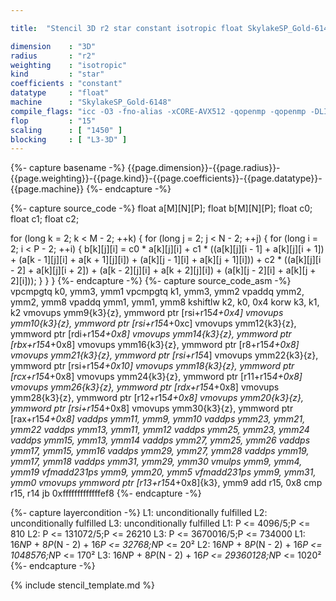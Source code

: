 ```yaml
---

title:  "Stencil 3D r2 star constant isotropic float SkylakeSP_Gold-6148"

dimension    : "3D"
radius       : "r2"
weighting    : "isotropic"
kind         : "star"
coefficients : "constant"
datatype     : "float"
machine      : "SkylakeSP_Gold-6148"
compile_flags: "icc -O3 -fno-alias -xCORE-AVX512 -qopenmp -qopenmp -DLIKWID_PERFMON -Ilikwid-4.3.3/include -Llikwid-4.3.3/lib -Iheaders/dummy.c stencil_compilable.c -o stencil -llikwid"
flop         : "15"
scaling      : [ "1450" ]
blocking     : [ "L3-3D" ]
---
```


{%- capture basename -%}
{{page.dimension}}-{{page.radius}}-{{page.weighting}}-{{page.kind}}-{{page.coefficients}}-{{page.datatype}}-{{page.machine}}
{%- endcapture -%}

{%- capture source_code -%}
float a[M][N][P];
float b[M][N][P];
float c0;
float c1;
float c2;

for (long k = 2; k < M - 2; ++k) {
  for (long j = 2; j < N - 2; ++j) {
    for (long i = 2; i < P - 2; ++i) {
      b[k][j][i] = c0 * a[k][j][i] +
                   c1 * ((a[k][j][i - 1] + a[k][j][i + 1]) +
                         (a[k - 1][j][i] + a[k + 1][j][i]) +
                         (a[k][j - 1][i] + a[k][j + 1][i])) +
                   c2 * ((a[k][j][i - 2] + a[k][j][i + 2]) +
                         (a[k - 2][j][i] + a[k + 2][j][i]) +
                         (a[k][j - 2][i] + a[k][j + 2][i]));
    }
  }
}
{%- endcapture -%}
{%- capture source_code_asm -%}
vpcmpgtq k0, ymm3, ymm1
vpcmpgtq k1, ymm3, ymm2
vpaddq ymm2, ymm2, ymm8
vpaddq ymm1, ymm1, ymm8
kshiftlw k2, k0, 0x4
korw k3, k1, k2
vmovups ymm9{k3}{z}, ymmword ptr [rsi+r15*4+0x4]
vmovups ymm10{k3}{z}, ymmword ptr [rsi+r15*4+0xc]
vmovups ymm12{k3}{z}, ymmword ptr [rdi+r15*4+0x8]
vmovups ymm14{k3}{z}, ymmword ptr [rbx+r15*4+0x8]
vmovups ymm16{k3}{z}, ymmword ptr [r8+r15*4+0x8]
vmovups ymm21{k3}{z}, ymmword ptr [rsi+r15*4]
vmovups ymm22{k3}{z}, ymmword ptr [rsi+r15*4+0x10]
vmovups ymm18{k3}{z}, ymmword ptr [rcx+r15*4+0x8]
vmovups ymm24{k3}{z}, ymmword ptr [r11+r15*4+0x8]
vmovups ymm26{k3}{z}, ymmword ptr [rdx+r15*4+0x8]
vmovups ymm28{k3}{z}, ymmword ptr [r12+r15*4+0x8]
vmovups ymm20{k3}{z}, ymmword ptr [rsi+r15*4+0x8]
vmovups ymm30{k3}{z}, ymmword ptr [rax+r15*4+0x8]
vaddps ymm11, ymm9, ymm10
vaddps ymm23, ymm21, ymm22
vaddps ymm13, ymm11, ymm12
vaddps ymm25, ymm23, ymm24
vaddps ymm15, ymm13, ymm14
vaddps ymm27, ymm25, ymm26
vaddps ymm17, ymm15, ymm16
vaddps ymm29, ymm27, ymm28
vaddps ymm19, ymm17, ymm18
vaddps ymm31, ymm29, ymm30
vmulps ymm9, ymm4, ymm19
vfmadd231ps ymm9, ymm20, ymm5
vfmadd231ps ymm9, ymm31, ymm0
vmovups ymmword ptr [r13+r15*4+0x8]{k3}, ymm9
add r15, 0x8
cmp r15, r14
jb 0xfffffffffffffef8
{%- endcapture -%}

{%- capture layercondition -%}
L1: unconditionally fulfilled
L2: unconditionally fulfilled
L3: unconditionally fulfilled
L1: P <= 4096/5;P <= 810
L2: P <= 131072/5;P <= 26210
L3: P <= 3670016/5;P <= 734000
L1: 16*N*P + 8*P*(N - 2) + 16*P <= 32768;N*P <= 20²
L2: 16*N*P + 8*P*(N - 2) + 16*P <= 1048576;N*P <= 170²
L3: 16*N*P + 8*P*(N - 2) + 16*P <= 29360128;N*P <= 1020²
{%- endcapture -%}

{% include stencil_template.md %}
